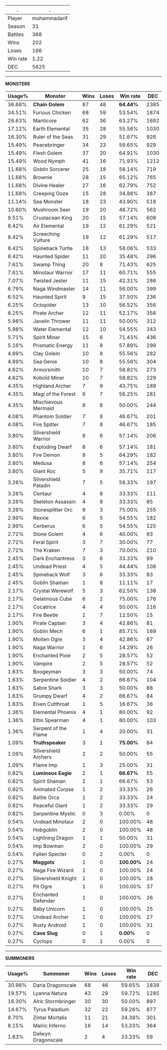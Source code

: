 .|.
|-|-
Player|muhammadarif
Season|31
Battles|368
Wins|202
Loses|166
Win rate|1.22
DEC|5625

---
**MONSTERS**

Usage%|Monster|Wins|Loses|Win rate|DEC|
-|-|-|-|-|-|
36.68%|**Chain Golem**|87|48|**64.44%**|2385|
34.51%|Furious Chicken|68|59|53.54%|1874|
26.63%|Manticore|62|36|63.27%|1692|
17.12%|Earth Elemental|35|28|55.56%|1030|
16.30%|Ruler of the Seas|31|29|51.67%|926|
15.49%|Peacebringer|34|23|59.65%|929|
15.49%|Flesh Golem|37|20|64.91%|1030|
15.49%|Wood Nymph|41|16|71.93%|1212|
11.68%|Goblin Sorcerer|25|18|58.14%|719|
11.68%|Brownie|28|15|65.12%|765|
11.68%|Divine Healer|27|16|62.79%|752|
11.68%|Creeping Ooze|15|28|34.88%|387|
11.14%|Sea Monster|18|23|43.90%|518|
10.60%|Mushroom Seer|19|20|48.72%|562|
9.51%|Crustacean King|20|15|57.14%|608|
8.42%|Air Elemental|19|12|61.29%|521|
8.42%|Screeching Vulture|19|12|61.29%|517|
8.42%|Spineback Turtle|18|13|58.06%|533|
8.42%|Haunted Spider|11|20|35.48%|296|
7.61%|Swamp Thing|20|8|71.43%|625|
7.61%|Minotaur Warrior|17|11|60.71%|555|
7.07%|Twisted Jester|11|15|42.31%|286|
6.79%|Naga Windmaster|14|11|56.00%|399|
6.52%|Haunted Spirit|9|15|37.50%|236|
6.25%|Octopider|13|10|56.52%|356|
6.25%|Pirate Archer|12|11|52.17%|358|
5.98%|Javelin Thrower|11|11|50.00%|312|
5.98%|Water Elemental|12|10|54.55%|343|
5.71%|Spirit Miner|15|6|71.43%|436|
5.16%|Prismatic Energy|11|8|57.89%|299|
4.89%|Clay Golem|10|8|55.56%|282|
4.89%|Sea Genie|10|8|55.56%|304|
4.62%|Armorsmith|10|7|58.82%|273|
4.62%|Kobold Miner|10|7|58.82%|229|
4.35%|Highland Archer|7|9|43.75%|189|
4.35%|Magi of the Forest|9|7|56.25%|281|
4.35%|Mischievous Mermaid|8|8|50.00%|244|
4.08%|Phantom Soldier|7|8|46.67%|201|
4.08%|Fire Spitter|7|8|46.67%|185|
3.80%|Silvershield Warrior|8|6|57.14%|206|
3.80%|Exploding Dwarf|8|6|57.14%|181|
3.80%|Fire Demon|9|5|64.29%|182|
3.80%|Medusa|8|6|57.14%|254|
3.80%|Giant Roc|5|9|35.71%|117|
3.26%|Silvershield Paladin|7|5|58.33%|197|
3.26%|Centaur|4|8|33.33%|111|
3.26%|Skeleton Assassin|4|8|33.33%|85|
3.26%|Stonesplitter Orc|9|3|75.00%|255|
2.99%|Rexxie|6|5|54.55%|182|
2.99%|Cerberus|6|5|54.55%|125|
2.72%|Stone Golem|4|6|40.00%|93|
2.72%|Feral Spirit|3|7|30.00%|77|
2.72%|The Kraken|7|3|70.00%|210|
2.45%|Dark Enchantress|3|6|33.33%|99|
2.45%|Undead Priest|4|5|44.44%|108|
2.45%|Spineback Wolf|3|6|33.33%|83|
2.45%|Goblin Shaman|1|8|11.11%|17|
2.17%|Crystal Werewolf|5|3|62.50%|138|
2.17%|Gelatinous Cube|6|2|75.00%|176|
2.17%|Cocatrice|4|4|50.00%|116|
2.17%|Fire Beetle|1|7|12.50%|15|
1.90%|Pirate Captain|3|4|42.86%|81|
1.90%|Goblin Mech|6|1|85.71%|169|
1.90%|Molten Ogre|3|4|42.86%|87|
1.90%|Naga Warrior|1|6|14.29%|26|
1.90%|Enchanted Pixie|2|5|28.57%|52|
1.90%|Vampire|2|5|28.57%|52|
1.63%|Boogeyman|3|3|50.00%|74|
1.63%|Serpentine Soldier|4|2|66.67%|104|
1.63%|Sabre Shark|3|3|50.00%|86|
1.63%|Grumpy Dwarf|4|2|66.67%|84|
1.63%|Elven Cutthroat|1|5|16.67%|36|
1.36%|Elemental Phoenix|4|1|80.00%|92|
1.36%|Ettin Spearman|4|1|80.00%|103|
1.36%|Serpent of the Flame|1|4|20.00%|31|
1.09%|**Truthspeaker**|3|1|**75.00%**|84|
1.09%|Silvershield Archers|2|2|50.00%|55|
1.09%|Flame Imp|1|3|25.00%|31|
0.82%|**Luminous Eagle**|2|1|**66.67%**|55|
0.82%|Spirit Shaman|2|1|66.67%|53|
0.82%|Animated Corpse|1|2|33.33%|26|
0.82%|Battle Orca|1|2|33.33%|24|
0.82%|Peaceful Giant|1|2|33.33%|29|
0.82%|Serpentine Mystic|0|3|0.00%|0|
0.54%|Undead Minotaur|2|0|100.00%|48|
0.54%|Hobgoblin|2|0|100.00%|48|
0.54%|Lightning Dragon|1|1|50.00%|31|
0.54%|Imp Bowman|2|0|100.00%|29|
0.54%|Fallen Specter|0|2|0.00%|0|
0.27%|**Maggots**|1|0|**100.00%**|24|
0.27%|Naga Fire Wizard|1|0|100.00%|24|
0.27%|Silvershield Knight|1|0|100.00%|28|
0.27%|Pit Ogre|1|0|100.00%|37|
0.27%|Enchanted Defender|1|0|100.00%|26|
0.27%|Baby Unicorn|1|0|100.00%|25|
0.27%|Undead Archer|1|0|100.00%|27|
0.27%|Rusty Android|1|0|100.00%|31|
0.27%|**Cave Slug**|0|1|**0.00%**|0|
0.27%|Cyclops|0|1|0.00%|0|

---
**SUMMONERS**

Usage%|Summoner|Wins|Loses|Win rate|DEC|
-|-|-|-|-|-|
30.98%|Daria Dragonscale|68|46|59.65%|1839|
19.57%|Lyanna Natura|43|29|59.72%|1285|
16.30%|Alric Stormbringer|30|30|50.00%|897|
14.67%|Tyrus Paladium|32|22|59.26%|877|
8.70%|Zintar Mortalis|11|21|34.38%|301|
8.15%|Malric Inferno|16|14|53.33%|364|
1.63%|Delwyn Dragonscale|2|4|33.33%|59|
